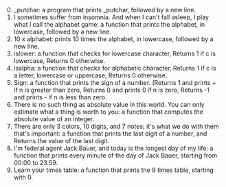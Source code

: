 0. _putchar: a program that prints _putchar, followed by a new line.
1. I sometimes suffer from insomnia. And when I can't fall asleep, I play what I call the alphabet game: a function that prints the alphabet, in lowercase, followed by a new line.
2. 10 x alphabet:  prints 10 times the alphabet, in lowercase, followed by a new line.
3. islower: a function that checks for lowercase character, Returns 1 if c is lowercase, Returns 0 otherwise.
4. isalpha: a function that checks for alphabetic character, Returns 1 if c is a letter, lowercase or uppercase, Returns 0 otherwise.
5. Sign: a function that prints the sign of a number. (Returns 1 and prints + if n is greater than zero, Returns 0 and prints 0 if n is zero, Returns -1 and prints - if n is less than zero.
6. There is no such thing as absolute value in this world. You can only estimate what a thing is worth to you: a function that computes the absolute value of an integer.
7. There are only 3 colors, 10 digits, and 7 notes; it's what we do with them that's important: a function that prints the last digit of a number, and Returns the value of the last digit.
8. I'm federal agent Jack Bauer, and today is the longest day of my life: a function that prints every minute of the day of Jack Bauer, starting from 00:00 to 23:59.
9. Learn your times table: a function that prints the 9 times table, starting with 0.
